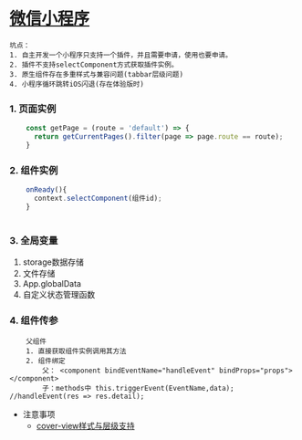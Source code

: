 # [微信小程序](https://developers.weixin.qq.com/miniprogram/dev/)
    坑点：
    1. 自主开发一个小程序只支持一个插件，并且需要申请，使用也要申请。
    2. 插件不支持selectComponent方式获取插件实例。
    3. 原生组件存在多重样式与兼容问题(tabbar层级问题)
    4. 小程序循环跳转iOS闪退(存在体验版时)

### 1. 页面实例


```javascript
    const getPage = (route = 'default') => {
      return getCurrentPages().filter(page => page.route == route);
    }
```

### 2. 组件实例

```javascript
    onReady(){
      context.selectComponent(组件id);
    }
    
```
### 3. 全局变量
  1. storage数据存储
  2. 文件存储
  3. App.globalData
  4. 自定义状态管理函数


### 4. 组件传参
```
    父组件
    1. 直接获取组件实例调用其方法
    2. 组件绑定
        父： <component bindEventName="handleEvent" bindProps="props"></component>
        子：methods中 this.triggerEvent(EventName,data); //handleEvent(res => res.detail);
```

* 注意事项
  - [cover-view样式与层级支持](https://developers.weixin.qq.com/miniprogram/dev/component/cover-view.html)